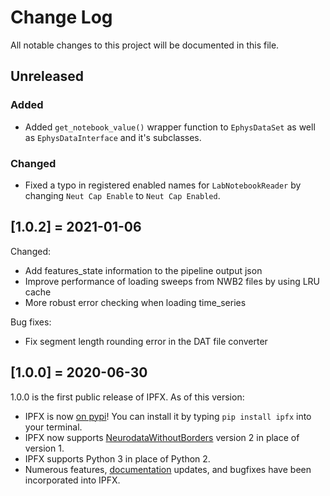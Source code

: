 # Change Log
All notable changes to this project will be documented in this file.

## Unreleased

### Added
- Added `get_notebook_value()` wrapper function to `EphysDataSet` as well as `EphysDataInterface` and it's subclasses.
### Changed
- Fixed a typo in registered enabled names for `LabNotebookReader` by changing `Neut Cap Enable` to `Neut Cap Enabled`.

## [1.0.2] = 2021-01-06

Changed:
- Add features_state information to the pipeline output json
- Improve performance of loading sweeps from NWB2 files by using LRU cache
- More robust error checking when loading time_series

Bug fixes:
- Fix segment length rounding error in the DAT file converter

## [1.0.0] = 2020-06-30

1.0.0 is the first public release of IPFX. As of this version:
- IPFX is now [on pypi](https://pypi.org/project/IPFX/)! You can install it by typing `pip install ipfx` into your terminal.
- IPFX now supports [NeurodataWithoutBorders](https://www.nwb.org) version 2 in place of version 1.
- IPFX supports Python 3 in place of Python 2.
- Numerous features, [documentation](https://ipfx.readthedocs.io/en/latest/) updates, and bugfixes have been incorporated into IPFX.
